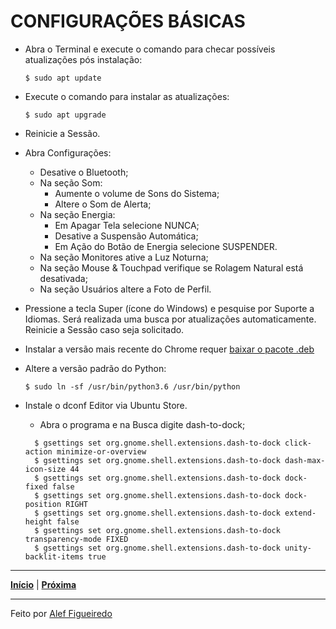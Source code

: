 # CONFIGURAÇÕES BÁSICAS

- Abra o Terminal e execute o comando para checar possíveis atualizações pós instalação:
  ```
  $ sudo apt update
  ```

- Execute o comando para instalar as atualizações:
  ```
  $ sudo apt upgrade
  ```

- Reinicie a Sessão.

- Abra Configurações:
  - Desative o Bluetooth;
  - Na seção Som:
    - Aumente o volume de Sons do Sistema;
    - Altere o Som de Alerta;
  - Na seção Energia:
    - Em Apagar Tela selecione NUNCA;
    - Desative a Suspensão Automática;
    - Em Ação do Botão de Energia selecione SUSPENDER.
  - Na seção Monitores ative a Luz Noturna;
  - Na seção Mouse & Touchpad verifique se Rolagem Natural está desativada;
  - Na seção Usuários altere a Foto de Perfil.

- Pressione a tecla Super (ícone do Windows) e pesquise por Suporte a Idiomas. Será realizada uma busca por atualizações automaticamente. Reinicie a Sessão caso seja solicitado.

- Instalar a versão mais recente do Chrome requer [baixar o pacote .deb](https://www.google.com/intl/pt-BR/chrome/)

- Altere a versão padrão do Python:
  ```
  $ sudo ln -sf /usr/bin/python3.6 /usr/bin/python
  ```

- Instale o dconf Editor via Ubuntu Store.
  - Abra o programa e na Busca digite dash-to-dock;
  ```
    $ gsettings set org.gnome.shell.extensions.dash-to-dock click-action minimize-or-overview
    $ gsettings set org.gnome.shell.extensions.dash-to-dock dash-max-icon-size 44
    $ gsettings set org.gnome.shell.extensions.dash-to-dock dock-fixed false
    $ gsettings set org.gnome.shell.extensions.dash-to-dock dock-position RIGHT
    $ gsettings set org.gnome.shell.extensions.dash-to-dock extend-height false
    $ gsettings set org.gnome.shell.extensions.dash-to-dock transparency-mode FIXED
    $ gsettings set org.gnome.shell.extensions.dash-to-dock unity-backlit-items true
    ```

---

[**Início**](https://github.com/matheusF23/configurations#configura%C3%A7%C3%B5es-p%C3%B3s-instala%C3%A7%C3%A3o-ubuntu) | [**Próxima**](https://github.com/matheusF23/configurations/blob/master/git%26ssh.md)

---

Feito por [Alef Figueiredo](https://github.com/figueiredo-alef)
